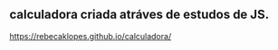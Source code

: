 ## calculadora criada atráves de estudos de JS. <br>

https://rebecaklopes.github.io/calculadora/


 
